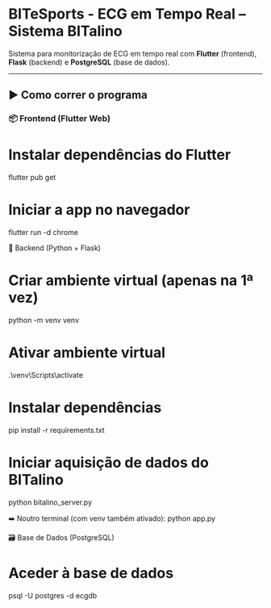 # BITeSports - ECG em Tempo Real – Sistema BITalino

Sistema para monitorização de ECG em tempo real com **Flutter** (frontend), **Flask** (backend) e **PostgreSQL** (base de dados).

---

## ▶️ Como correr o programa

### 📦 Frontend (Flutter Web)

# Instalar dependências do Flutter
flutter pub get

# Iniciar a app no navegador
flutter run -d chrome

🧠 Backend (Python + Flask)
# Criar ambiente virtual (apenas na 1ª vez)
python -m venv venv

# Ativar ambiente virtual
.\venv\Scripts\activate

# Instalar dependências
pip install -r requirements.txt

# Iniciar aquisição de dados do BITalino
python bitalino_server.py

➡️ Noutro terminal (com venv também ativado):
python app.py

🗃️ Base de Dados (PostgreSQL)
# Aceder à base de dados
psql -U postgres -d ecgdb

```bash
